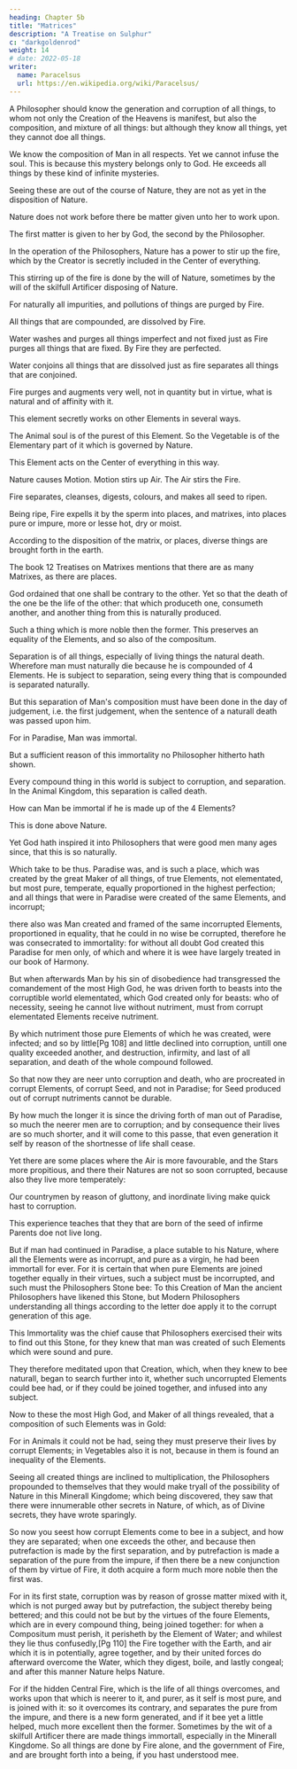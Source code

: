 ```yaml
---
heading: Chapter 5b
title: "Matrices"
description: "A Treatise on Sulphur"
c: "darkgoldenrod"
weight: 14
# date: 2022-05-18
writer:
  name: Paracelsus
  url: https://en.wikipedia.org/wiki/Paracelsus/
---
```




A Philosopher should know the generation and corruption of all things, to whom not only the Creation of the Heavens is manifest, but also the composition, and mixture of all things: but although they know all things, yet they cannot doe all things. 

We know the composition of Man in all respects. Yet we cannot infuse the soul. This is because this mystery belongs only to God. He exceeds all things by these kind of infinite mysteries. 

Seeing these are out of the course of Nature, they are not as yet in the disposition of Nature.

Nature does not work before there be matter given unto her to work upon. 

The first matter is given to her by God, the second by the Philosopher.

In the operation of the Philosophers, Nature has a power to stir up the fire, which by the Creator is secretly included in the Center of everything. 

This stirring up of the fire is done by the will of Nature, sometimes by the will of the skilfull Artificer disposing of Nature. 

For naturally all impurities, and pollutions of things are purged by Fire.

All things that are compounded, are dissolved by Fire. 

Water washes and purges all things imperfect and not fixed just as Fire purges all things that are fixed. By Fire they are perfected.

Water conjoins all things that are dissolved just as fire separates all things that are conjoined. 

Fire purges and augments very well, not in quantity but in virtue, what is natural and of affinity with it. 

This element secretly works on other Elements in several ways. 
<!-- , and all things else: For as  -->

The Animal soul is of the purest of this Element. So the Vegetable is of the Elementary part of it which is governed by Nature. 

This Element acts on the Center of everything in this way. 

Nature causes Motion. Motion stirs up Air. The Air stirs the Fire. 

Fire separates, cleanses, digests, colours, and makes all seed to ripen. 

Being ripe, Fire expells it by the sperm into places, and matrixes, into places pure or impure, more or lesse hot, dry or moist.

According to the disposition of the matrix, or places, diverse things are brought forth in the earth. 

The book 12 Treatises on Matrixes mentions that there are as many Matrixes, as there are places. 

<!-- So the Builder of all things, the most High God hath determined, and ordained all things,  -->

God ordained that one shall be contrary to the other. Yet so that the death of the one be the life of the other: that which produceth one, consumeth another, and another thing from this is naturally produced.

Such a thing which is more noble then the former. This preserves an equality of the Elements, and so also of the compositum. 

Separation is of all things, especially of living things the natural death.  Wherefore man must naturally die because he is compounded of 4 Elements. He is subject to separation, seing every thing that is compounded is separated naturally. 

But this separation of Man's composition must have been done in the day of judgement, i.e. the first judgement, when the sentence of a naturall death was passed upon him. 

For in Paradise, Man was immortal. 

<!-- Which all Divines, as also Sacred Writ doth testifie;  -->

But a sufficient reason of this immortality no Philosopher hitherto hath shown. 

<!-- ; which it is convenient for the Searcher of this sacred Science to know, that he may see how all these things are done naturally, and bee most easily understood. But it is most true, that  -->

Every compound thing in this world is subject to corruption, and separation. In the Animal Kingdom, this separation is called death.

<!-- And man seeing he  is created and compounded of foure Elements,  -->

How can Man be immortal if he is made up of the 4 Elements? 

<!-- It is hard to beleeve that this is done naturally; but that there is something  -->

This is done above Nature. 

Yet God hath inspired it into Philosophers that were good men many ages since, that this is so naturally. 

Which take to be thus. Paradise was, and is such a place, which was created by the great Maker of all things, of true Elements, not elementated, but most pure, temperate, equally proportioned in the highest perfection; and all things that were in Paradise were created of the same Elements, and incorrupt; 

there also was Man created and framed of the same incorrupted Elements, proportioned in equality, that he could in no wise be corrupted, therefore he was consecrated to immortality: for without all doubt God created this Paradise for men only, of which and where it is wee have largely treated in our book of Harmony. 

But when afterwards Man by his sin of disobedience had transgressed the comandement of the most High God, he  was driven forth to beasts into the corruptible world elementated, which God created only for beasts: who of necessity, seeing he cannot live without nutriment, must from corrupt elementated Elements receive nutriment. 

By which nutriment those pure Elements of which he was created, were infected; and so by little[Pg 108] and little declined into corruption, untill one quality exceeded another, and destruction, infirmity, and last of all separation, and death of the whole compound followed. 

So that now they are neer unto corruption and death, who are procreated in corrupt Elements, of corrupt Seed, and not in Paradise; for Seed produced out of corrupt nutriments cannot be durable.

By how much the longer it is since the driving forth of man out of Paradise, so much the neerer men are to corruption; and by consequence their lives are so much shorter, and it will come to this passe, that even generation it self by reason of the shortnesse of life shall cease. 

Yet there are some places where the Air is more favourable, and the Stars more propitious, and there their Natures are not so soon corrupted, because also they live more temperately: 

Our countrymen by reason of gluttony, and inordinate living make quick hast to corruption. 

This experience teaches that they that are born of the seed of infirme Parents doe not live long. 

But if man had continued in Paradise, a place sutable to his Nature, where all the Elements were as incorrupt, and pure as a virgin, he  had been immortall for ever. For it is certain that when pure Elements are joined together equally in their virtues, such a subject must be incorrupted, and such must the Philosophers Stone bee: To this Creation of Man the ancient Philosophers have likened this Stone, but Modern Philosophers understanding all things according to the letter doe apply it to the corrupt generation of this age.

This Immortality was the chief cause that Philosophers exercised their wits to find out this Stone, for they knew that man was created of such Elements which were sound and pure. 

They therefore meditated upon that Creation, which, when they knew to bee naturall, began to search further into it, whether such uncorrupted Elements could bee had, or if they could be joined together, and infused into any subject. 

Now to these the most High God, and Maker of all things revealed, that a composition of such Elements was in Gold: 

For in Animals it could not be had, seing they must preserve their lives by corrupt Elements; in Vegetables also it is not, because in them is found an inequality of the Elements. 

Seeing all created things are inclined to multiplication, the Philosophers propounded to themselves that they would make tryall of the possibility of Nature in this Minerall Kingdome; which being discovered, they saw that there were innumerable other secrets in Nature, of which, as of Divine secrets, they have wrote sparingly. 

So now you seest how corrupt Elements come to bee in a subject, and how they are separated; when one exceeds the other, and because then putrefaction is made by the first separation, and by putrefaction is made a separation of the pure from the impure, if then there be a new conjunction of them by virtue of Fire, it doth acquire a form much more noble then the first was. 

For in its first state, corruption was by reason of grosse matter mixed with it, which is not purged away but by putrefaction, the subject thereby being bettered; and this could not be but by the virtues of the foure Elements, which are in every compound thing, being joined together: for when a Compositum must perish, it perisheth by the Element of Water; and whilest they lie thus confusedly,[Pg 110] the Fire together with the Earth, and air which it is in potentially, agree together, and by their united forces do afterward overcome the Water, which they digest, boile, and lastly congeal; and after this manner Nature helps Nature. 

For if the hidden Central Fire, which is the life of all things overcomes, and works upon that which is neerer to it, and purer, as it self is most pure, and is joined with it: so it overcomes its contrary, and separates the pure from the impure, and there is a new form generated, and if it bee yet a little helped, much more excellent then the former. Sometimes by the wit of a skilfull Artificer there are made things immortall, especially in the Minerall Kingdome. So all things are done by Fire alone, and the government of Fire, and are brought forth into a being, if you hast understood mee.

<!-- Here now you hast the originall of the Elements, their Natures, and operations described unto thee very briefly, which is sufficient for our purpose in this place. For otherwise if every Element were described as it is, it would require a great volume not necessary for our purpose. All those things, as wee said before, wee refer to our book of Harmony, where God willing, if wee live so long, wee shall write more largely of Naturall things. -->
